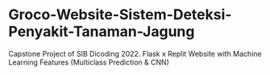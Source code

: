 # Groco-Website-Sistem-Deteksi-Penyakit-Tanaman-Jagung
Capstone Project of SIB Dicoding 2022. Flask x Replit Website with Machine Learning Features (Multiclass Prediction &amp; CNN)
